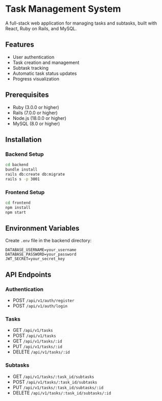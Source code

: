
# Task Management System

A full-stack web application for managing tasks and subtasks, built with React, Ruby on Rails, and MySQL.

## Features

- User authentication
- Task creation and management 
- Subtask tracking
- Automatic task status updates
- Progress visualization

## Prerequisites

- Ruby (3.0.0 or higher)
- Rails (7.0.0 or higher)
- Node.js (18.0.0 or higher)
- MySQL (8.0 or higher)

## Installation

### Backend Setup

```bash
cd backend
bundle install
rails db:create db:migrate
rails s -p 3001
```

### Frontend Setup

```bash
cd frontend
npm install
npm start
```

## Environment Variables

Create `.env` file in the backend directory:

```
DATABASE_USERNAME=your_username
DATABASE_PASSWORD=your_password
JWT_SECRET=your_secret_key
```

## API Endpoints

### Authentication
- POST `/api/v1/auth/register`
- POST `/api/v1/auth/login`

### Tasks
- GET `/api/v1/tasks`
- POST `/api/v1/tasks`
- GET `/api/v1/tasks/:id`
- PUT `/api/v1/tasks/:id`
- DELETE `/api/v1/tasks/:id`

### Subtasks
- GET `/api/v1/tasks/:task_id/subtasks`
- POST `/api/v1/tasks/:task_id/subtasks`
- PUT `/api/v1/tasks/:task_id/subtasks/:id`
- DELETE `/api/v1/tasks/:task_id/subtasks/:id`

```